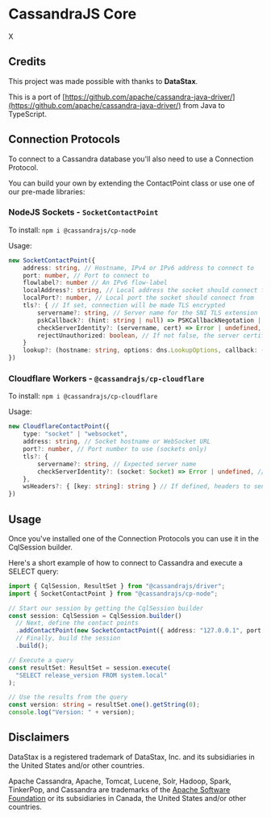 # CassandraJS Core

X

## Credits

This project was made possible with thanks to **DataStax**.

This is a port of [https://github.com/apache/cassandra-java-driver/](https://github.com/apache/cassandra-java-driver/) from Java to TypeScript.

## Connection Protocols

To connect to a Cassandra database you'll also need to use a Connection Protocol.

You can build your own by extending the ContactPoint class or use one of our pre-made libraries:

### NodeJS Sockets - `SocketContactPoint`

To install: `npm i @cassandrajs/cp-node`

Usage:

```typescript
new SocketContactPoint({
    address: string, // Hostname, IPv4 or IPv6 address to connect to
    port: number, // Port to connect to
    flowlabel?: number // An IPv6 flow-label
    localAddress?: string, // Local address the socket should connect from
    localPort?: number, // Local port the socket should connect from
    tls?: { // If set, connection will be made TLS encrypted
        servername?: string, // Server name for the SNI TLS extension
        pskCallback?: (hint: string | null) => PSKCallbackNegotation | null // When negotiating TLS-PSK (pre-shared keys), this function is called
        checkServerIdentity?: (servername, cert) => Error | undefined, // Custom function to check the certificate
        rejectUnauthorized: boolean, // If not false, the server certificate is verified against the list of supplied CAs
    }
    lookup?: (hostname: string, options: dns.LookupOptions, callback: (err: NodeJS.ErrnoException | null, address: string | dns.LookupAddress[], family?: number) => void, // Use a custom DNS lookup function
})
```

### Cloudflare Workers - `@cassandrajs/cp-cloudflare`

To install: `npm i @cassandrajs/cp-cloudflare`

Usage:

```typescript
new CloudflareContactPoint({
    type: "socket" | "websocket",
    address: string, // Socket hostname or WebSocket URL
    port?: number, // Port number to use (sockets only)
    tls?: {
        servername?: string, // Expected server name
        checkServerIdentity?: (socket: Socket) => Error | undefined, // Custom function to check the server during StartTLS
    },
    wsHeaders?: { [key: string]: string } // If defined, headers to send in the websocket upgrade request (can be used for secure Cloudflare Tunnels)
})
```

## Usage

Once you've installed one of the Connection Protocols you can use it in the CqlSession builder.

Here's a short example of how to connect to Cassandra and execute a SELECT query:

```typescript
import { CqlSession, ResultSet } from "@cassandrajs/driver";
import { SocketContactPoint } from "@cassandrajs/cp-node";

// Start our session by getting the CqlSession builder
const session: CqlSession = CqlSession.builder()
  // Next, define the contact points
  .addContactPoint(new SocketContactPoint({ address: "127.0.0.1", port: 9042 }))
  // Finally, build the session
  .build();

// Execute a query
const resultSet: ResultSet = session.execute(
  "SELECT release_version FROM system.local"
);

// Use the results from the query
const version: string = resultSet.one().getString(0);
console.log("Version: " + version);
```

## Disclaimers

DataStax is a registered trademark of DataStax, Inc. and its subsidiaries in the United States and/or other countries.

Apache Cassandra, Apache, Tomcat, Lucene, Solr, Hadoop, Spark, TinkerPop, and Cassandra are trademarks of the [Apache Software Foundation](http://www.apache.org/) or its subsidiaries in Canada, the United States and/or other countries.
